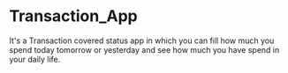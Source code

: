 # Transaction_App
It's a Transaction covered status app in which you can fill how much you spend today tomorrow or yesterday and see how much you have spend in your daily life.
